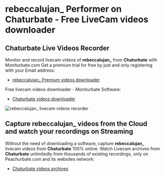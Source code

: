 # rebeccalujan_ Performer on Chaturbate - Free LiveCam videos downloader

## Chaturbate Live Videos Recorder

Monitor and record livecam videos of **rebeccalujan_** from **Chaturbate** with Moniturbate.com
Get a premium trial for free by just and only registering with your Email address:
* [rebeccalujan_ Premium videos downloader](https://moniturbate.com/request-demo-licence-key.html)

Free livecam videos downloader - Moniturbate Software:
* [Chaturbate videos downloader](https://moniturbate.com/moniturbate-download-software.html)

![rebeccalujan_ livecam videos recorder](https://peachurnet.com/templates/moniturbate-software.png)


## Capture rebeccalujan_ videos from the Cloud and watch your recordings on Streaming

Without the need of downloading a software, capture **rebeccalujan_** livecam videos from **Chaturbate** 100% online.
Watch Livecam archives from **Chaturbate** unlimitedly from thousands of existing recordings, only on Peachurbate.com and its websites network:
* [Chaturbate videos archives](https://peachurnet.com/)